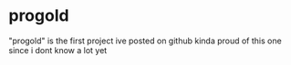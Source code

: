 # progold
"progold" is the first project ive posted on github
kinda proud of this one since i dont know a lot yet
